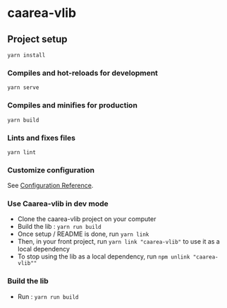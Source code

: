 # caarea-vlib

## Project setup
```
yarn install
```

### Compiles and hot-reloads for development
```
yarn serve
```

### Compiles and minifies for production
```
yarn build
```

### Lints and fixes files
```
yarn lint
```

### Customize configuration
See [Configuration Reference](https://cli.vuejs.org/config/).


### Use Caarea-vlib in dev mode

- Clone the caarea-vlib project on your computer
- Build the lib : `yarn run build`
- Once setup / README is done, run `yarn link`
- Then, in your front project, run `yarn link "caarea-vlib"` to use it as a local dependency
- To stop using the lib as a local dependency, run `npm unlink "caarea-vlib""`

### Build the lib
- Run : `yarn run build`